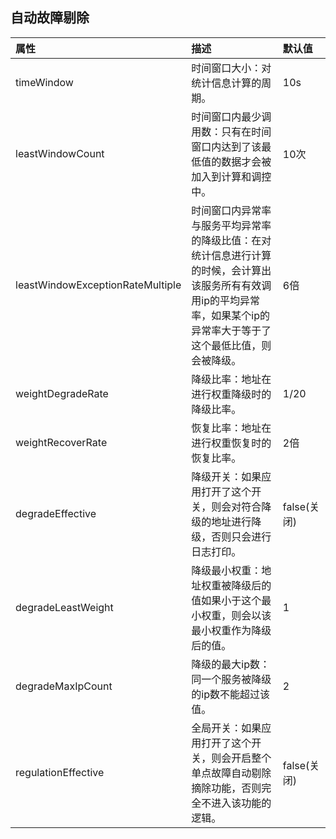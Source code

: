 ## 自动故障剔除

| 属性 | 描述 | 默认值 |
| :--- | :--- | :--- |
| timeWindow | 时间窗口大小：对统计信息计算的周期。 | 10s |
| leastWindowCount | 时间窗口内最少调用数：只有在时间窗口内达到了该最低值的数据才会被加入到计算和调控中。 | 10次 |
| leastWindowExceptionRateMultiple | 时间窗口内异常率与服务平均异常率的降级比值：在对统计信息进行计算的时候，会计算出该服务所有有效调用ip的平均异常率，如果某个ip的异常率大于等于了这个最低比值，则会被降级。 | 6倍 |
| weightDegradeRate | 降级比率：地址在进行权重降级时的降级比率。 | 1/20 |
| weightRecoverRate | 恢复比率：地址在进行权重恢复时的恢复比率。 | 2倍 |
| degradeEffective | 降级开关：如果应用打开了这个开关，则会对符合降级的地址进行降级，否则只会进行日志打印。 | false(关闭) |
| degradeLeastWeight | 降级最小权重：地址权重被降级后的值如果小于这个最小权重，则会以该最小权重作为降级后的值。 | 1 |
| degradeMaxIpCount | 降级的最大ip数：同一个服务被降级的ip数不能超过该值。 | 2 |
| regulationEffective | 全局开关：如果应用打开了这个开关，则会开启整个单点故障自动剔除摘除功能，否则完全不进入该功能的逻辑。 | false(关闭) |